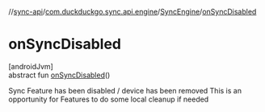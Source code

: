 //[sync-api](../../../index.md)/[com.duckduckgo.sync.api.engine](../index.md)/[SyncEngine](index.md)/[onSyncDisabled](on-sync-disabled.md)

# onSyncDisabled

[androidJvm]\
abstract fun [onSyncDisabled](on-sync-disabled.md)()

Sync Feature has been disabled / device has been removed This is an opportunity for Features to do some local cleanup if needed
